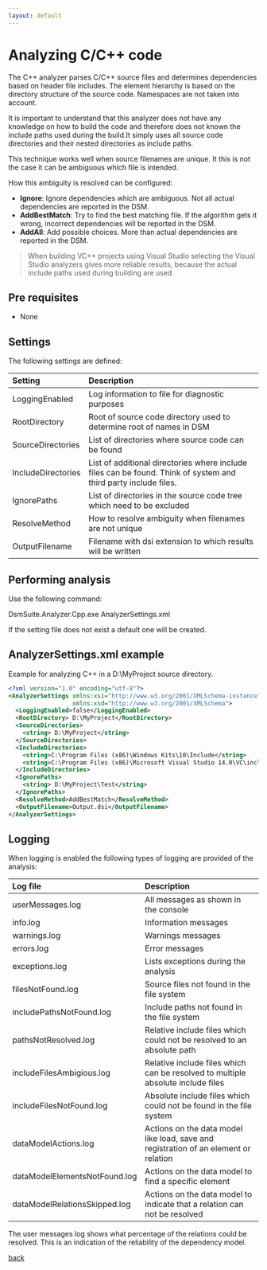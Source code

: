 ```yaml
---
layout: default
---
```


# Analyzing C/C++ code
The C++ analyzer parses C/C++ source files and determines dependencies based on header file includes.
The element hierarchy is based on the directory structure of the source code. Namespaces are not taken into account.

It is important to understand that this analyzer does not have any knowledge on how to build the code and 
therefore does not known the include paths used during the build.It simply uses all source code directories and their nested directories as include paths.
 
This technique works well when source filenames are unique. It this is not the case it can be ambiguous which file is intended.

How this ambiguity is resolved  can be configured:
* **Ignore**: Ignore dependencies which are ambiguous. Not all actual dependencies are reported in the DSM.
* **AddBestMatch**: Try to find the best matching file. If the algorithm gets it wrong, incorrect dependencies will be reported in the DSM.
* **AddAll**: Add possible choices. More than actual dependencies are reported in the DSM.

> When building VC++ projects using Visual Studio selecting the Visual Studio analyzers gives more reliable results, 
> because the actual include paths used during building are used.

## Pre requisites
* None

## Settings

The following settings are defined:

| Setting                 | Description                                                                    | 
|:------------------------|:-------------------------------------------------------------------------------|
| LoggingEnabled          | Log information to file for diagnostic purposes                                |
| RootDirectory           | Root of source code directory used to determine root of names in DSM           |
| SourceDirectories       | List of directories where source code can be found                             |
| IncludeDirectories      | List of additional directories where include files can be found. Think of system and third party include files. |
| IgnorePaths             | List of directories in the source code tree which need to be excluded          |
| ResolveMethod           | How to resolve ambiguity when filenames are not unique                         |
| OutputFilename          | Filename with dsi extension to which results will be written                   |     

## Performing analysis

Use the following command:

DsmSuite.Analyzer.Cpp.exe AnalyzerSettings.xml

If the setting file does not exist a default one will be created.

## AnalyzerSettings.xml example 

Example for analyzing C++ in a D:\MyProject source directory.

```xml
<?xml version="1.0" encoding="utf-8"?>
<AnalyzerSettings xmlns:xsi="http://www.w3.org/2001/XMLSchema-instance" 
                  xmlns:xsd="http://www.w3.org/2001/XMLSchema">
  <LoggingEnabled>false</LoggingEnabled>
  <RootDirectory> D:\MyProject</RootDirectory>
  <SourceDirectories>
    <string> D:\MyProject</string>
  </SourceDirectories>
  <IncludeDirectories>
    <string>C:\Program Files (x86)\Windows Kits\10\Include</string>
    <string>C:\Program Files (x86)\Microsoft Visual Studio 14.0\VC\include</string>
  </IncludeDirectories>
  <IgnorePaths>
    <string> D:\MyProject\Test</string>
  </IgnorePaths>
  <ResolveMethod>AddBestMatch</ResolveMethod>
  <OutputFilename>Output.dsi</OutputFilename>
</AnalyzerSettings>
```
## Logging

When logging is enabled the following types of logging are provided of the analysis:

| Log file                        | Description                                                                          | 
|:--------------------------------|:-------------------------------------------------------------------------------------|
| userMessages.log                | All messages as shown in the console                                                 |
| info.log                        | Information messages                                                                 |
| warnings.log                    | Warnings messages                                                                    |
| errors.log                      | Error messages                                                                       |
| exceptions.log                  | Lists exceptions during the analysis                                                 |
| filesNotFound.log               | Source files not found in the file system                                            |
| includePathsNotFound.log        | Include paths not found in the file system                                           |
| pathsNotResolved.log            | Relative include files which could not be resolved to an absolute path               |
| includeFilesAmbigious.log       | Relative include files which can be resolved to multiple absolute include files      |
| includeFilesNotFound.log        | Absolute include files which could not be found in the file system                   |
| dataModelActions.log            | Actions on the data model like load, save and registration of an element or relation |
| dataModelElementsNotFound.log   | Actions on the data model to find a specific element                                 |
| dataModelRelationsSkipped.log   | Actions on the data model to indicate that a relation can not be resolved            |                          |

The user messages log shows what percentage of the relations could be resolved. This is an indication of the
reliability of the dependency model.

[back](user_guide)
